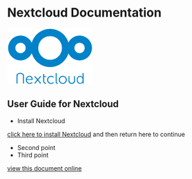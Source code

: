 # Nextcloud Documentation
![Nextcloud](./nextcloudlogotransparent.png "Nextcloud")
## User Guide for Nextcloud

* Install Nextcloud

[click here to install Nextcloud](https://nextcloud.com/download/#install-clients) and then return here to continue

* Second point
* Third point

[view this document online](https://flaxton.github.io/NextcloudDocs/)

